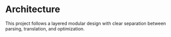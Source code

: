 # Architecture
This project follows a layered modular design with clear separation between parsing, translation, and optimization.